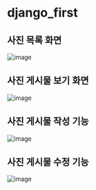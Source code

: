 # django_first

## 사진 목록 화면
![image](https://user-images.githubusercontent.com/110436172/222922268-c23a8259-8706-4a88-9e8c-61706f8ec073.png)

## 사진 게시물 보기 화면
![image](https://user-images.githubusercontent.com/110436172/222922299-7e6803b8-e300-4442-8590-4f26caa71995.png)

## 사진 게시물 작성 기능
![image](https://user-images.githubusercontent.com/110436172/222922329-07f7ee2f-1107-48e8-a3c6-d211152a030a.png)

## 사진 게시물 수정 기능
![image](https://user-images.githubusercontent.com/110436172/222922364-3b23016f-7033-46c5-86db-32c157722990.png)
